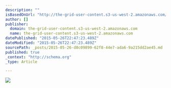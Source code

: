 ```yaml
---
description: ""
isBasedOnUrl: "http://the-grid-user-content.s3-us-west-2.amazonaws.com/fee8138b-f142-48be-8f9a-33f5dd67e22b.jpg"
author: []
publisher:
  domain: the-grid-user-content.s3-us-west-2.amazonaws.com
  name: the-grid-user-content.s3-us-west-2.amazonaws.com
datePublished: "2015-05-26T22:47:23.489Z"
dateModified: "2015-05-26T22:47:23.489Z"
sourcePath: _posts/2015-05-26-d8c09899-62f8-44e7-ada6-9a215dd2ae45.md
published: true
_context: "http://schema.org"
_type: Article

---
```

![](http://the-grid-user-content.s3-us-west-2.amazonaws.com/fee8138b-f142-48be-8f9a-33f5dd67e22b.jpg)